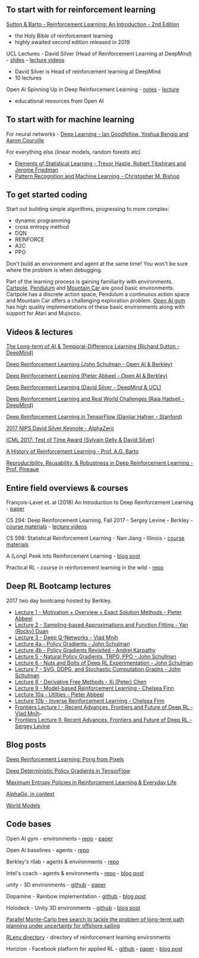 ## To start with for reinforcement learning

[Sutton & Barto - Reinforcement Learning: An Introduction - 2nd Edition](http://incompleteideas.net/book/the-book-2nd.html)
- the Holy Bible of reinforcement learning
- highly awaited second edition released in 2019

UCL Lectures - David Silver (Head of Reinforcement Learning at DeepMind) - [slides](https://github.com/ADGEfficiency/dsr_rl/tree/master/literature/silver_lectures) - [lecture videos](https://www.youtube.com/watch?v=2pWv7GOvuf0)
- David Silver is Head of reinforcement learning at DeepMind
- 10 lectures

Open AI Spinning Up in Deep Reinforcement Learning - [notes](https://spinningup.openai.com/en/latest/) - [lecture](https://www.youtube.com/watch?v=fdY7dt3ijgY)
- educational resources from Open AI

## To start with for machine learning

For neural networks - [Deep Learning - Ian Goodfellow, Yoshua Bengio and Aaron Courville](https://www.deeplearningbook.org/)

For everything else (linear models, random forests etc) 

- [Elements of Statistical Learning - Trevor Hastie, Robert Tibshirani and Jerome Friedman](https://web.stanford.edu/~hastie/Papers/ESLII.pdf)
- [Pattern Recognition and Machine Learning - Christopher M. Bishop](http://users.isr.ist.utl.pt/~wurmd/Livros/school/Bishop%20-%20Pattern%20Recognition%20And%20Machine%20Learning%20-%20Springer%20%202006.pdf)

## To get started coding

Start out building simple algorithms, progressing to more complex:

- dynamic programming
- cross entropy method
- DQN
- REINFORCE
- A2C
- PPO

Don't build an environment and agent at the same time!  You won't be sure where the problem is when debugging.

Part of the learning process is gaining familiarity with environments.  [Cartpole](https://gym.openai.com/envs/CartPole-v0/), [Pendulum](https://github.com/openai/gym/wiki/Pendulum-v0) and [Mountain Car](https://github.com/openai/gym/wiki/MountainCar-v0) are good basic environments.  Cartpole has a discrete action space, Pendulum a continuous action space and Mountain Car offers a challenging exploration problem.  [Open AI gym](https://github.com/openai/gym) has high quality implementations of these basic environments along with support for Atari and Mujocco.

## Videos & lectures

[The Long-term of AI & Temporal-Difference Learning (Richard Sutton - DeepMind)](https://www.youtube.com/watch?v=EeMCEQa85tw)

[Deep Reinforcement Learning (John Schulman - Open AI & Berkley)](https://www.youtube.com/watch?v=PtAIh9KSnjo)

[Deep Reinforcement Learning (Pieter Abbeel - Open AI & Berkley)](https://www.youtube.com/watch?v=ID150Tl-MMw)

[Deep Reinforcement Learning (David Silver - DeepMind & UCL)](https://www.youtube.com/watch?v=M5a6HasTHs4)

[Deep Reinforcement Learning and Real World Challenges (Raia Hadsell - DeepMind)](https://www.youtube.com/watch?v=0e_uGa7ic74)

[Deep Reinforcement Learning in TensorFlow (Danijar Hafner - Stanford)](http://web.stanford.edu/class/cs20si/lectures/slides_14.pdf)

[2017 NIPS David Silver Keynote - AlphaZero](https://www.youtube.com/watch?v=A3ekFcZ3KNw)

[ICML 2017: Test of Time Award (Sylvain Gelly & David Silver)](https://www.youtube.com/watch?v=Bm7zah_LrmE)

[A History of Reinforcement Learning - Prof. A.G. Barto](https://www.youtube.com/watch?v=ul6B2oFPNDM)

[Reproducibility, Reusability, & Robustness in Deep Reinforcement Learning - Prof. Pineaue](https://www.youtube.com/watch?v=-0G98MYUtjI)

## Entire field overviews & courses

François-Lavet et. al (2018) An Introduction to Deep Reinforcement Learning - [paper](https://arxiv.org/pdf/1811.12560.pdf)

CS 294: Deep Reinforcement Learning, Fall 2017 - Sergey Levine - Berkley - [course materials](http://rail.eecs.berkeley.edu/deeprlcourse-fa17/index.html) - [lecture videos](https://www.youtube.com/playlist?list=PLkFD6_40KJIznC9CDbVTjAF2oyt8_VAe3)

CS 598: Statistical Reinforcement Learning - Nan Jiang - Illinois - [course materials](http://nanjiang.cs.illinois.edu/cs598/)

A (Long) Peek into Reinforcement Learning - [blog post](https://lilianweng.github.io/lil-log/2018/02/19/a-long-peek-into-reinforcement-learning.html)

Practical RL - course in reinforcement learning in the wild - [repo](https://github.com/yandexdataschool/Practical_RL)

## Deep RL Bootcamp lectures

2017 two day bootcamp hosted by Berkley.

- [Lecture 1 - Motivation + Overview + Exact Solution Methods - Pieter Abbeel](https://www.youtube.com/watch?v=qaMdN6LS9rA)
- [Lecture 2 - Sampling-based Approximations and Function Fitting - Yan (Rocky) Duan](https://www.youtube.com/watch?v=qO-HUo0LsO4)
- [Lecture 3 - Deep Q-Networks - Vlad Mnih](https://www.youtube.com/watch?v=fevMOp5TDQs)
- [Lecture 4a - Policy Gradients - John Schulman](https://www.youtube.com/watch?v=S_gwYj1Q-44)
- [Lecture 4b - Policy Gradients Revisited - Andrej Karpathy](https://www.youtube.com/watch?v=tqrcjHuNdmQ)
- [Lecture 5 - Natural Policy Gradients, TRPO, PPO - John
Schulman](https://www.youtube.com/watch?v=tqrcjHuNdm://www.youtube.com/watch?v=xvRrgxcpaHY)
- [Lecture 6 - Nuts and Bolts of Deep RL Experimentation - John
Schulman](https://www.youtube.com/watch?v=8EcdaCk9KaQ)
- [Lecture 7 - SVG, DDPG, and Stochastic Computation Graphs - John Schulman](https://www.youtube.com/watch?v=jmMsNQ2eug4)
- [Lecture 8 - Derivative Free Methods - Xi (Peter) Chen](https://www.youtube.com/watch?v=SQtOI9jsrJ0)
- [Lecture 9 - Model-based Reinforcement Learning - Chelsea Finn](https://www.youtube.com/watch?v=iC2a7M9voYU)
- [Lecture 10a - Utlities - Pieter Abbeel](https://www.youtube.com/watch?v=yA6wXERug70)
- [Lecture 10b - Inverse Reinforcement Learning - Chelsea Finn](https://www.youtube.com/watch?v=d9DlQSJQAoI)
- [Frontiers Lecture I - Recent Advances, Frontiers and Future of Deep
RL - Vlad Mnih](https://www.youtube.com/watch?v=bsuvM1jO-4w&t=1s)- 
- [Frontiers Lecture II: Recent Advances, Frontiers and Future of Deep RL - Sergey Levine](https://www.youtube.com/watch?v=lYU5nq0dAQQ)

## Blog posts

[Deep Reinforcement Learning: Pong from Pixels](http://karpathy.github.io/2016/05/31/rl/)

[Deep Deterministic Policy Gradients in TensorFlow](http://pemami4911.github.io/blog/2016/08/21/ddpg-rl.html)

[Maximum Entropy Policies in Reinforcement Learning & Everyday Life](https://medium.com/@awjuliani/maximum-entropy-policies-in-reinforcement-learning-everyday-life-f5a1cc18d32d)

[AlphaGo, in context](https://medium.com/@karpathy/alphago-in-context-c47718cb95a5)

[World Models](https://worldmodels.github.io/)

## Code bases

Open AI gym - environments - [repo](https://github.com/openai/gym/tree/master/gym) - [paper](https://arxiv.org/abs/1606.01540)

Open AI baselines - agents - [repo](https://github.com/openai/baselines)

Berkley's rllab - agents & environments - [repo](https://github.com/rll/rllab)

Intel's coach - agents & environments - [repo](https://github.com/NervanaSystems/coach) - [blog post](https://ai.intel.com/introducing-reinforcement-learning-coach-0-10-0/)

unity - 3D environments - [github](https://github.com/Unity-Technologies/ml-agents) - [paper](https://arxiv.org/pdf/1809.02627.pdf)

Dopamine - Rainbow implementation - [github](https://github.com/google/dopamine) - [blog post](https://github.com/google/dopamine)

Holodeck - Unity 3D environments - [github](https://github.com/byu-pccl/holodeck-engine) - [blog post](https://pcc.cs.byu.edu/2018/10/04/introducing-holodeck/)

[Parallel Monte-Carlo tree search to tackle the problem of long-term path planning under uncertainty for offshore sailing](https://github.com/PBarde/IBoat-PMCTS)

[RLenv.directory](https://rlenv.directory/) - directory of reinforcement learning environments

Horizion - Facebook platform for applied RL - [github](https://github.com/facebookresearch/Horizon) - [paper](https://arxiv.org/abs/1811.00260) - [blog post](https://code.fb.com/ml-applications/horizon/)
